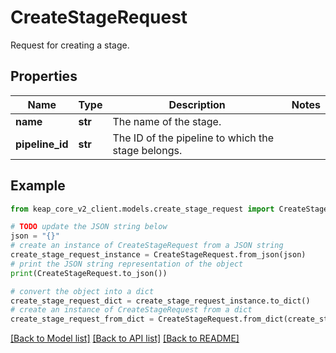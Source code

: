 # CreateStageRequest

Request for creating a stage.

## Properties

Name | Type | Description | Notes
------------ | ------------- | ------------- | -------------
**name** | **str** | The name of the stage. | 
**pipeline_id** | **str** | The ID of the pipeline to which the stage belongs. | 

## Example

```python
from keap_core_v2_client.models.create_stage_request import CreateStageRequest

# TODO update the JSON string below
json = "{}"
# create an instance of CreateStageRequest from a JSON string
create_stage_request_instance = CreateStageRequest.from_json(json)
# print the JSON string representation of the object
print(CreateStageRequest.to_json())

# convert the object into a dict
create_stage_request_dict = create_stage_request_instance.to_dict()
# create an instance of CreateStageRequest from a dict
create_stage_request_from_dict = CreateStageRequest.from_dict(create_stage_request_dict)
```
[[Back to Model list]](../README.md#documentation-for-models) [[Back to API list]](../README.md#documentation-for-api-endpoints) [[Back to README]](../README.md)


